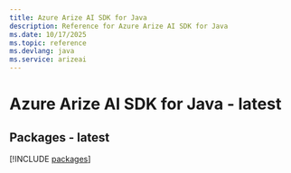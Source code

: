 ```yaml
---
title: Azure Arize AI SDK for Java
description: Reference for Azure Arize AI SDK for Java
ms.date: 10/17/2025
ms.topic: reference
ms.devlang: java
ms.service: arizeai
---
```

# Azure Arize AI SDK for Java - latest
## Packages - latest
[!INCLUDE [packages](arize-ai-index.md)]